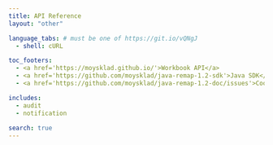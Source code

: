 ```yaml
---
title: API Reference
layout: "other"

language_tabs: # must be one of https://git.io/vQNgJ
  - shell: cURL

toc_footers:
  - <a href='https://moysklad.github.io/'>Workbook API</a>
  - <a href='https://github.com/moysklad/java-remap-1.2-sdk'>Java SDK</a>
  - <a href='https://github.com/moysklad/java-remap-1.2-doc/issues'>Сообщите об ошибке</a>

includes:
  - audit
  - notification
  
search: true
---  
```

